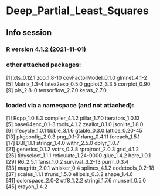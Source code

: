 # Deep_Partial_Least_Squares


## Info session 

### R version 4.1.2 (2021-11-01)

### other attached packages:
 [1] xts_0.12.1           zoo_1.8-10           covFactorModel_0.1.0 glmnet_4.1-2        
 [5] Matrix_1.3-4         latex2exp_0.5.0      ggplot2_3.3.5        corrplot_0.90       
 [9] pls_2.8-0            tensorflow_2.7.0     keras_2.7.0         

### loaded via a namespace (and not attached):
 [1] Rcpp_1.0.8.3         compiler_4.1.2       pillar_1.7.0         iterators_1.0.13    
 [5] base64enc_0.1-3      tools_4.1.2          zeallot_0.1.0        jsonlite_1.8.0      
 [9] lifecycle_1.0.1      tibble_3.1.6         gtable_0.3.0         lattice_0.20-45     
[13] pkgconfig_2.0.3      png_0.1-7            rlang_0.4.11         foreach_1.5.1       
[17] DBI_1.1.1            stringr_1.4.0        withr_2.5.0          dplyr_1.0.7         
[21] generics_0.1.2       vctrs_0.3.8          rprojroot_2.0.3      grid_4.1.2          
[25] tidyselect_1.1.1     reticulate_1.24-9000 glue_1.4.2           here_1.0.1          
[29] R6_2.5.1             fansi_1.0.2          survival_3.2-13      purrr_0.3.4         
[33] magrittr_2.0.1       whisker_0.4          splines_4.1.2        codetools_0.2-18    
[37] scales_1.1.1         tfruns_1.5.0         ellipsis_0.3.2       shape_1.4.6         
[41] colorspace_2.0-2     utf8_1.2.2           stringi_1.7.6        munsell_0.5.0       
[45] crayon_1.4.2 
